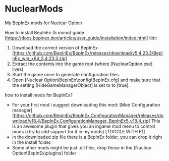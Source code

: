 # NuclearMods
My BepInEx mods for Nuclear Option

How to install BepInEx (5 mono) guide [https://docs.bepinex.dev/articles/user_guide/installation/index.html]
tldr:
1. Download the correct version of BepInEx [https://github.com/BepInEx/BepInEx/releases/download/v5.4.23.3/BepInEx_win_x64_5.4.23.3.zip]
2. Extract the contents into the game root (where [NuclearOption.exe] lives)
3. Start the game once to generate configuration files.
4. Open [Nuclear Option\BepInEx\config\BepInEx.cfg] and make sure that the setting [HideGameManagerObject] is set to to [true].

how to install mods for BepInEx?
- For your first mod i suggest downloading this mod: [Mod Configuration manager]
   [https://github.com/BepInEx/BepInEx.ConfigurationManager/releases/download/v18.4/BepInEx.ConfigurationManager_BepInEx5_v18.4.zip]
   This is an awesome plugin that gives you an ingame mod menu to control mods (i try to add support for it in my mods) [TOGGLE WITH F1]
- in the downloaded zip file there is a BepInEx folder, you can drop it right in the install folder.
- Some other mods might be just .dll files, drop those in the [Nuclear Option\BepInEx\plugins] folder
